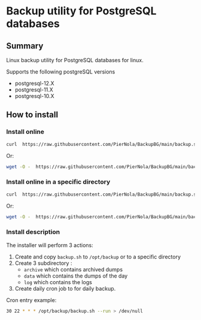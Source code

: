 # Backup utility for PostgreSQL databases

## Summary
Linux backup utility for PostgreSQL databases for linux.

Supports the following postgreSQL versions
-   postgresql-12.X
-   postgresql-11.X
-   postgresql-10.X

## How to install

### Install online

```bash
curl  https://raw.githubusercontent.com/PierNola/BackupBG/main/backup.sh | sh -s installonline
```

Or:

```bash
wget -O -  https://raw.githubusercontent.com/PierNola/BackupBG/main/backup.sh | sh -s installonline
```

### Install online in a specific directory

```bash
curl  https://raw.githubusercontent.com/PierNola/BackupBG/main/backup.sh | sh -s installonline <customdir>
```

Or:

```bash
wget -O -  https://raw.githubusercontent.com/PierNola/BackupBG/main/backup.sh | sh -s installonline <customdir>
```

### Install description
The installer will perform 3 actions:

1. Create and copy `backup.sh` to `/opt/backup` or to a specific directory
2. Create 3 subdirectory :
    - `archive` which contains archived dumps
    - `data` which contains the dumps of the day
    - `log` which contains the logs
3. Create daily cron job to for daily backup.

Cron entry example:

```bash
30 22 * * * /opt/backup/backup.sh --run > /dev/null
```
